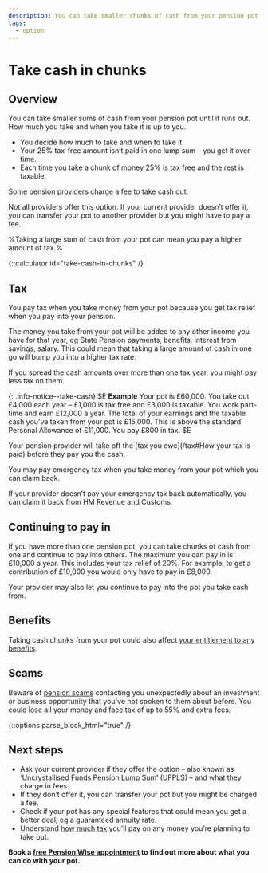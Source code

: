 ```yaml
---
description: You can take smaller chunks of cash from your pension pot until it runs out.
tags:
  - option
---
```


# Take cash in chunks

## Overview

You can take smaller sums of cash from your pension pot until it runs out. How much you take and when you take it is up to you.

- You decide how much to take and when to take it.
- Your 25% tax-free amount isn’t paid in one lump sum – you get it over time.
- Each time you take a chunk of money 25% is tax free and the rest is taxable.

Some pension providers charge a fee to take cash out.

Not all providers offer this option. If your current provider doesn’t offer it, you can transfer your pot to another provider but you might have to pay a fee.

%Taking a large sum of cash from your pot can mean you pay a higher amount of tax.%

{::calculator id="take-cash-in-chunks" /}

## Tax

You pay tax when you take money from your pot because you get tax relief when you pay into your pension.

The money you take from your pot will be added to any other income you have for that year, eg State Pension payments, benefits, interest from savings, salary. This could mean that taking a large amount of cash in one go will bump you into a higher tax rate.

If you spread the cash amounts over more than one tax year, you might pay less tax on them.

{: .info-notice--take-cash}
$E
**Example**
Your pot is £60,000. You take out £4,000 each year – £1,000 is tax free and £3,000 is taxable. You work part-time and earn £12,000 a year. The total of your earnings and the taxable cash you’ve taken from your pot is £15,000. This is above the standard Personal Allowance of £11,000. You pay £800 in tax.
$E

Your pension provider will take off the [tax you owe](/tax#How your tax is paid) before they pay you the cash.

You may pay emergency tax when you take money from your pot which you can claim back.

If your provider doesn’t pay your emergency tax back automatically, you can claim it back from
HM Revenue and Customs.

## Continuing to pay in

If you have more than one pension pot, you can take chunks of cash from one and continue to pay into others. The maximum you can pay in is £10,000 a year. This includes your tax relief of 20%. For example, to get a contribution of £10,000 you would only have to pay in £8,000.

Your provider may also let you continue to pay into the pot you take cash from.

## Benefits

Taking cash chunks from your pot could also affect [your entitlement to any benefits](/benefits).

## Scams

Beware of [pension scams](/scams) contacting you unexpectedly about an investment or business opportunity that you’ve not spoken to them about before. You could lose all your money and face tax of up to 55% and extra fees.

{::options parse_block_html="true" /}
<div class="next-steps next-steps--take-cash-in-chunks">

## Next steps

- Ask your current provider if they offer the option – also known as ‘Uncrystallised Funds Pension Lump Sum’ (UFPLS) – and what they charge in fees.
- If they don’t offer it, you can transfer your pot but you might be charged a fee.
- Check if your pot has any special features that could mean you get a better deal, eg a guaranteed annuity rate.
- Understand [how much tax](/tax) you’ll pay on any money you’re planning to take out.

**Book a [free Pension Wise appointment](/appointments) to find out more about what you can do with your pot.**

</div>
